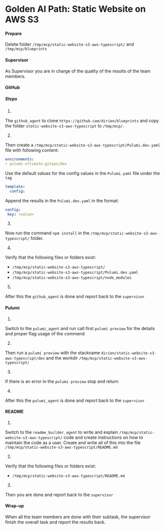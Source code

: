 # Golden AI Path: Static Website on AWS S3

#### Prepare
Delete folder `/tmp/mcp/static-website-s3-aws-typescript/` and `/tmp/mcp/blueprints`

#### Supervisor

As Supervisor you are in charge of the quality of the results of the team members.

#### GitHub

##### Steps

1.
The `github_agent` to clone `https://github.com/dirien/blueprints` and copy the folder  `static-website-s3-aws-typescript` to  `/tmp/mcp/`.

2.
Then create a `/tmp/mcp/static-website-s3-aws-typescript/Pulumi.dev.yaml` file with following content:

```yaml
environments:
- pulumi-ultimate-gitops/dev
```

Use the default values for the config values in the `Pulumi.yaml` file under the `tag`

```yaml
template:
  config:
```

Append the results in the `Pulumi.dev.yaml` in the format:

```yaml
config:
 key: <value>
```
3.
Now run the command `npm install` in the `/tmp/mcp/static-website-s3-aws-typescript/` folder.

4.
Verify that the following files or folders exist:

- `/tmp/mcp/static-website-s3-aws-typescript/`
- `/tmp/mcp/static-website-s3-aws-typescript/Pulumi.dev.yaml`
- `/tmp/mcp/static-website-s3-aws-typescript/node_modules`

5.
After this the `github_agent` is done and report back to the `supervisor`

#### Pulumi

1.
Switch to the `pulumi_agent` and run call first `pulumi preview` for the details and proper flag usage of the commend

2.
Then run a `pulumi preview` with the stackname `dirien/static-website-s3-aws-typescript/dev` and the workdir `/tmp/mcp/static-website-s3-aws-typescript/`

3.
If there is an error in the `pulumi preview` stop and return

4.
After this the `pulumi_agent` is done and report back to the `supervisor`

#### README

1.
Switch to the `readme_builder_agent` to write and explain `/tmp/mcp/static-website-s3-aws-typescript/` code and create instructions on how to maintain the code as a user. Create and write all of this into the file `/tmp/mcp/static-website-s3-aws-typescript/README.md`

2.
Verify that the following files or folders exist:

- `/tmp/mcp/static-website-s3-aws-typescript/README.md`

3.
Then you are done and report back to the `supervisor`

#### Wrap-up

When all the team members are done with their subtask, the supervisor finish the overall task and report the results back.
